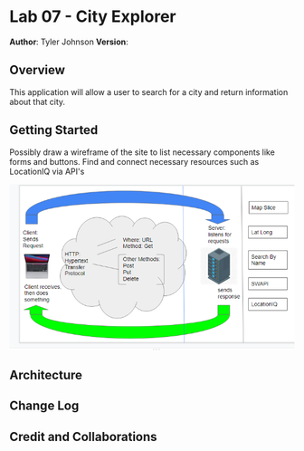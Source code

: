 # Lab 07 - City Explorer

**Author**: Tyler Johnson
**Version**:

## Overview
This application will allow a user to search for a city and return information about that city. 

## Getting Started
Possibly draw a wireframe of the site to list necessary components like forms and buttons. Find and connect necessary resources such as LocationIQ via API's

![WRRC](./WRRC.PNG)

## Architecture
<!-- Provide a detailed description of the application design. What technologies (languages, libraries, etc) you're using, and any other relevant design information. -->

## Change Log
<!-- Use this area to document the iterative changes made to your application as each feature is successfully implemented. Use time stamps. Here's an example:

01-01-2001 4:59pm - Application now has a fully-functional express server, with a GET route for the location resource. -->

## Credit and Collaborations
<!-- Give credit (and a link) to other people or resources that helped you build this application. -->

